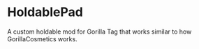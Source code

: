 # HoldablePad
A custom holdable mod for Gorilla Tag that works similar to how GorillaCosmetics works.
